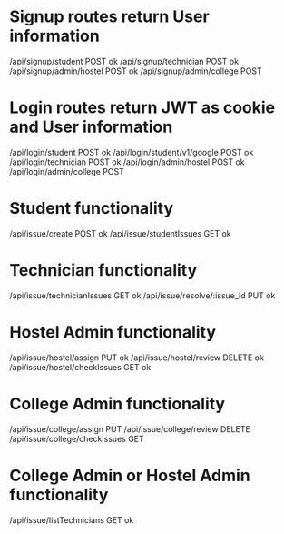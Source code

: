 # Signup routes return User information
/api/signup/student POST ok
/api/signup/technician POST ok
/api/signup/admin/hostel POST ok
/api/signup/admin/college POST

# Login routes return JWT as cookie and User information
/api/login/student POST ok
/api/login/student/v1/google POST ok
/api/login/technician POST ok
/api/login/admin/hostel POST ok
/api/login/admin/college POST

# Student functionality
/api/issue/create POST ok
/api/issue/studentIssues GET ok

# Technician functionality
/api/issue/technicianIssues GET ok 
/api/issue/resolve/:issue_id PUT ok

# Hostel Admin functionality
/api/issue/hostel/assign PUT ok
/api/issue/hostel/review DELETE ok
/api/issue/hostel/checkIssues GET ok

# College Admin functionality
/api/issue/college/assign PUT
/api/issue/college/review DELETE
/api/issue/college/checkIssues GET

# College Admin or Hostel Admin functionality
/api/issue/listTechnicians GET ok